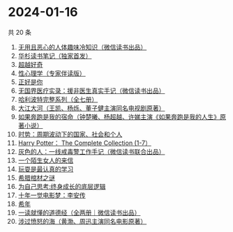 # 2024-01-16

共 20 条

<!-- BEGIN WEREAD -->
<!-- 最后更新时间 2024-01-16 01:04:02 +0800 -->
1. [无用且恶心的人体趣味冷知识（微信读书出品）](https://weread.qq.com/web/bookDetail/1cf32860813ab8756g011919)
1. [华杉读书笔记（独家首发）](https://weread.qq.com/web/bookDetail/76f32c00813ab874dg012dbe)
1. [超越好奇](https://weread.qq.com/web/bookDetail/1d132f10813ab7be1g0165d4)
1. [性心理学（专家伴读版）](https://weread.qq.com/web/bookDetail/2f532690813ab873cg016b4b)
1. [正好是你](https://weread.qq.com/web/bookDetail/e9b328a0813ab7be5g018148)
1. [无国界医疗实录：援非医生真实手记（微信读书出品）](https://weread.qq.com/web/bookDetail/ad332060813ab8565g0142f3)
1. [哈利波特完整系列（全七册）](https://weread.qq.com/web/bookDetail/88a322005cba2388ae991a5)
1. [大江大河（王凯、杨烁、董子健主演同名电视剧原著）](https://weread.qq.com/web/bookDetail/92f32a305e03ce92f070017)
1. [如果奔跑是我的宿命（钟楚曦、杨超越、许娣主演《如果奔跑是我的人生》原著小说）](https://weread.qq.com/web/bookDetail/06a32ed07219ac5f06a382b)
1. [时势：周期波动下的国家、社会和个人](https://weread.qq.com/web/bookDetail/95332ad0813ab8705g016ce7)
1. [Harry Potter： The Complete Collection (1-7）](https://weread.qq.com/web/bookDetail/01d325405cbb8401d6c93d0)
1. [灰色的人：一线戒毒警工作手记（微信读书联合出品）](https://weread.qq.com/web/bookDetail/36d32230813ab83d1g011af2)
1. [一个陌生女人的来信](https://weread.qq.com/web/bookDetail/9f7329b07210710f9f7a68f)
1. [玩耍是最认真的学习](https://weread.qq.com/web/bookDetail/4f932230813ab8416g017d78)
1. [希腊棺材之谜](https://weread.qq.com/web/bookDetail/2a632390813ab8730g01886c)
1. [为自己思考:终身成长的底层逻辑](https://weread.qq.com/web/bookDetail/dc1326c0813ab8376g017276)
1. [十年一觉电影梦：李安传](https://weread.qq.com/web/bookDetail/6d532d50719892926d5cde4)
1. [希年](https://weread.qq.com/web/bookDetail/fd632050813ab8430g01229e)
1. [一读就懂的道德经（全两册｜微信读书出品）](https://weread.qq.com/web/bookDetail/a1232c40813ab871eg018128)
1. [涉过愤怒的海（黄渤、周迅主演同名电影原著）](https://weread.qq.com/web/bookDetail/2be327e0813ab850dg016536)
<!-- END WEREAD -->